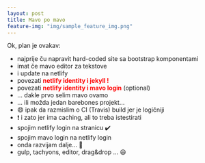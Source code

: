 ```yaml
---
layout: post
title: Mavo po mavo
feature-img: "img/sample_feature_img.png"
---
```

Ok, plan je ovakav:
- najprije ču napravit hard-coded site sa bootstrap komponentami
- imat če mavo editor za tekstove
- i update na netlify
- povezati <span style="color:red"><b>netlify identity i jekyll !</b></span>
- povezati <span style="color:red"><b>netlify identity i mavo login</b></span> (optional)
- ... dakle prvo selim mavo ovamo
- ... ili možda jedan barebones projekt...
- :smile: ipak da razmislim o CI (Travis) build jer je logičniji 
- :exclamation: i zato jer ima caching, ali to treba istestirati
- spojim netlify login na stranicu :heavy_check_mark:
- spojim mavo login na netlify login
- onda razvijam dalje... :rocket:
- gulp, tachyons, editor, drag&drop ... :smile: